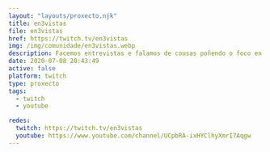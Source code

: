 ```yaml
---
layout: "layouts/proxecto.njk"
title: en3vistas
file: en3vistas
href: https://twitch.tv/en3vistas
img: /img/comunidade/en3vistas.webp
description: Facemos entrevistas e falamos de cousas poñendo o foco en diferentes temáticas culturais e sociopolíticas dende unha óptica local. E a ti, que che parece?
date: 2020-07-08 20:43:49
active: false
platform: twitch
type: proxecto
tags:
  - twitch
  - youtube

redes:
  twitch: https://twitch.tv/en3vistas
  youtube: https://www.youtube.com/channel/UCpbRA-ixHYClhyXmrI7Aqgw
---
```

